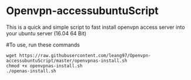 # Openvpn-accessubuntuScript

This is a quick and simple script to fast install openvpn access server into your ubuntu server (16.04 64 Bit)


#To use,  run these commands
```
wget https://raw.githubusercontent.com/leang97/Openvpn-accessubuntuScript/master/openvpnas-install.sh
chmod +x openvpnas-install.sh
./openas-install.sh
```

